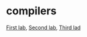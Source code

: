 # compilers
[First lab](https://www.dropbox.com/s/7wnznu8s86ut9di/%D0%9B%D0%A01.docx?dl=0), 
[Second lab](https://www.dropbox.com/s/3ei9unbur6epnak/%D0%9B%D0%A02-%D0%AE%D0%BB%D1%8F.docx?dl=0), 
[Third lad](https://www.dropbox.com/s/vhq8zwf10d2bc6w/%D0%9B%D0%A03-%D0%AE%D0%BB%D1%8F.odt?dl=0)

